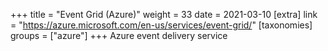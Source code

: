 +++
title = "Event Grid (Azure)"
weight = 33
date = 2021-03-10
[extra]
link = "https://azure.microsoft.com/en-us/services/event-grid/"
[taxonomies]
groups = ["azure"]
+++
Azure event delivery service

